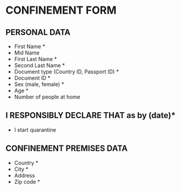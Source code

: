 # CONFINEMENT FORM
## PERSONAL DATA
* First Name * 
* Mid Name 
* First Last Name * 
* Second Last Name * 
* Document type (Country ID, Passport ID) * 
* Document ID * 
* Sex (male, female) * 
* Age * 
* Number of people at home

## I RESPONSIBLY DECLARE THAT as by (date)*
* I start quarantine

## CONFINEMENT PREMISES DATA
* Country * 
* City *
* Address
* Zip code * 
